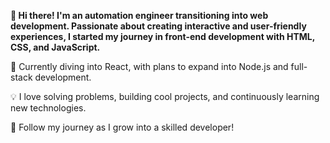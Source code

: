 **👋 Hi there! I'm an automation engineer transitioning into web development. Passionate about creating interactive and user-friendly experiences, I started my journey in front-end development with HTML, CSS, and JavaScript.**

🚀 Currently diving into React, with plans to expand into Node.js and full-stack development.

💡 I love solving problems, building cool projects, and continuously learning new technologies.

📌 Follow my journey as I grow into a skilled developer!
